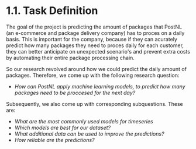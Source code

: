<h1>1.1. Task Definition</h1>

The goal of the project is predicting the amount of packages that PostNL (an e-commerce and package delivery company) has to proces on a daily basis. This is important for the company, because if they can acurately predict how many packages they need to proces daily for each customer, they can better anticipate on unexpected scenario's and prevent extra costs by automating their entire package processing chain.

So our research revolved around how we could predict the daily amount of packages. Therefore, we come up with the following research question:

- *How can PostNL apply machine learning models, to predict how many packages need to be proccesed for the next day?*

Subsequently, we also come up with corresponding subquestions. These are:

- *What are the most commonly used models for timeseries*
- *Which models are best for our dataset?*
- *What additional data can be used to improve the predictions?*
- *How reliable are the predictions?*


  


